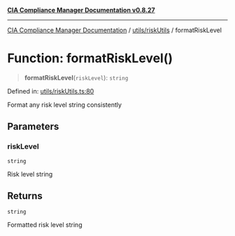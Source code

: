[**CIA Compliance Manager Documentation v0.8.27**](../../../README.md)

***

[CIA Compliance Manager Documentation](../../../modules.md) / [utils/riskUtils](../README.md) / formatRiskLevel

# Function: formatRiskLevel()

> **formatRiskLevel**(`riskLevel`): `string`

Defined in: [utils/riskUtils.ts:80](https://github.com/Hack23/cia-compliance-manager/blob/26bb73ca86d23be8656cdd29d12202323a449310/src/utils/riskUtils.ts#L80)

Format any risk level string consistently

## Parameters

### riskLevel

`string`

Risk level string

## Returns

`string`

Formatted risk level string
